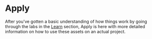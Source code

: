 # Apply

After you've gotten a basic understanding of how things work by going through the labs in the [Learn](../learn/) section, Apply is here with more detailed information on how to use these assets on an actual project.

